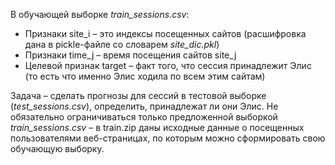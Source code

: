 В обучающей выборке *train_sessions.csv*:

* Признаки site_i – это индексы посещенных сайтов (расшифровка дана в pickle-файле со словарем *site_dic.pkl*)
* Признаки time_j – время посещения сайтов site_j
* Целевой признак target – факт того, что сессия принадлежит Элис (то есть что именно Элис ходила по всем этим сайтам)

Задача – сделать прогнозы для сессий в тестовой выборке (*test_sessions.csv*), определить, принадлежат ли они Элис. Не обязательно ограничиваться только предложенной выборкой *train_sessions.csv* – в train.zip даны исходные данные о посещенных пользователями веб-страницах, по которым можно сформировать свою обучающую выборку.
